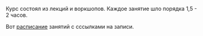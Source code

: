 Курс состоял из лекций и воркшопов.
Каждое занятие шло порядка 1,5 - 2 часов. 

Вот [расписание](info/schedule/schedule.md) занятий с сссылками на записи. 


